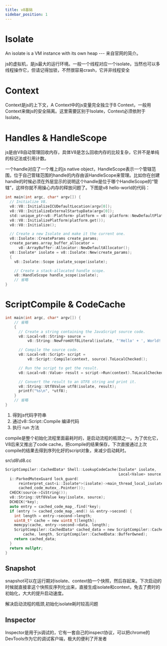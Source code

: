 ```yaml
---
title: v8基础
sidebar_position: 1
---
```


# Isolate
An isolate is a VM instance with its own heap --- 来自官网的简介。

js的虚拟机，是js最大的运行环境。一般一个线程对应一个isolate，当然也可以多线程操作它，但请记得加锁，不然很容易crash，它并非线程安全

# Context
Context是js的上下文，A Context中的js变量完全独立于B Context，一般用Context来做js的安全隔离。这里需要区别于Isolate，Context必须依附于Isolate。

# Handles & HandleScope
js是由V8自动管理回收内存，具体V8是怎么回收内存的比较复杂，它并不是单纯的标记法或引用计数。

一个handle对应了一个堆上的js native object，HandleScope表示一个管辖范围，位于自己管辖范围的handle的内存由该HandleScope来管理。比如你在创建handle的时候必须在外层显示的说明这个handle是位于哪个HandleScope的“管辖”，这样你就不用操心内存的释放问题了。下图是v8 hello-world的代码：
```c
int main(int argc, char* argv[]) {
  // Initialize V8.
  v8::V8::InitializeICUDefaultLocation(argv[0]);
  v8::V8::InitializeExternalStartupData(argv[0]);
  std::unique_ptr<v8::Platform> platform = v8::platform::NewDefaultPlatform();
  v8::V8::InitializePlatform(platform.get());
  v8::V8::Initialize();

  // Create a new Isolate and make it the current one.
  v8::Isolate::CreateParams create_params;
  create_params.array_buffer_allocator =
      v8::ArrayBuffer::Allocator::NewDefaultAllocator();
  v8::Isolate* isolate = v8::Isolate::New(create_params);
  {
    v8::Isolate::Scope isolate_scope(isolate);

    // Create a stack-allocated handle scope.
    v8::HandleScope handle_scope(isolate);
    // 省略
}
```

# ScriptCompile & CodeCache
```c
int main(int argc, char* argv[]) {
    // 省略
    {
      // Create a string containing the JavaScript source code.
      v8::Local<v8::String> source =
          v8::String::NewFromUtf8Literal(isolate, "'Hello' + ', World!'");

      // Compile the source code.
      v8::Local<v8::Script> script =
          v8::Script::Compile(context, source).ToLocalChecked();

      // Run the script to get the result.
      v8::Local<v8::Value> result = script->Run(context).ToLocalChecked();

      // Convert the result to an UTF8 string and print it.
      v8::String::Utf8Value utf8(isolate, result);
      printf("%s\n", *utf8);
    }
    // 省略
}
```
1. 得到js代码字符串
2. 通过v8::Script::Compile 编译代码
3. 执行 run 方法

compile是整个初始化流程里面最耗时的，是启动流程的瓶颈之一。为了优化它，V8后来又推出了code cache，把compile的结果保存，下次直接通过上次compile的结果去得到序列化好的script对象，来减少启动耗时。

src\d8\d8.cc
```c
ScriptCompiler::CachedData* Shell::LookupCodeCache(Isolate* isolate,
                                                   Local<Value> source) {
  i::ParkedMutexGuard lock_guard(
      reinterpret_cast<i::Isolate*>(isolate)->main_thread_local_isolate(),
      cached_code_mutex_.Pointer());
  CHECK(source->IsString());
  v8::String::Utf8Value key(isolate, source);
  DCHECK(*key);
  auto entry = cached_code_map_.find(*key);
  if (entry != cached_code_map_.end() && entry->second) {
    int length = entry->second->length;
    uint8_t* cache = new uint8_t[length];
    memcpy(cache, entry->second->data, length);
    ScriptCompiler::CachedData* cached_data = new ScriptCompiler::CachedData(
        cache, length, ScriptCompiler::CachedData::BufferOwned);
    return cached_data;
  }
  return nullptr;
}
```

## Snapshot
snapshot可以在运行期对isolate、context拍一个快照，然后存起来。下次启动的时候就直接拿这个快照反序列化出来，直接生成isolate和context，免去了费时的初始化，大大的提升启动速度。

解决启动流程的瓶颈,初始化isolate耗时较高问题

## Inspector
Inspector是用于js调试的，它有一套自己的inspect协议，可以把chrome的DevTools作为它的调试客户端，极大的便利了开发者


